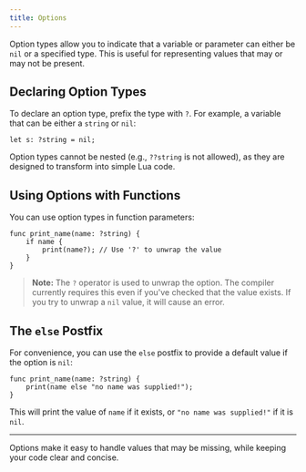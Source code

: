 ```yaml
---
title: Options
---
```


Option types allow you to indicate that a variable or parameter can either be `nil` or a specified type. This is useful for representing values that may or may not be present.

## Declaring Option Types

To declare an option type, prefix the type with `?`. For example, a variable that can be either a `string` or `nil`:

```gluax
let s: ?string = nil;
```

Option types cannot be nested (e.g., `??string` is not allowed), as they are designed to transform into simple Lua code.

## Using Options with Functions

You can use option types in function parameters:

```gluax
func print_name(name: ?string) {
    if name {
        print(name?); // Use '?' to unwrap the value
    }
}
```

> **Note:** The `?` operator is used to unwrap the option. The compiler currently requires this even if you've checked that the value exists. If you try to unwrap a `nil` value, it will cause an error.

## The `else` Postfix

For convenience, you can use the `else` postfix to provide a default value if the option is `nil`:

```gluax
func print_name(name: ?string) {
    print(name else "no name was supplied!");
}
```

This will print the value of `name` if it exists, or `"no name was supplied!"` if it is `nil`.

---

Options make it easy to handle values that may be missing, while keeping your code clear and concise.
